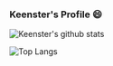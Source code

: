 ### Keenster's Profile 😄

<!--
**qq849012418/qq849012418** is a ✨ _special_ ✨ repository because its `README.md` (this file) appears on your GitHub profile.

Here are some ideas to get you started:

- 🔭 I’m currently working on ...
- 🌱 I’m currently learning ...
- 👯 I’m looking to collaborate on ...
- 🤔 I’m looking for help with ...
- 💬 Ask me about ...
- 📫 How to reach me: ...
- 😄 Pronouns: ...
- ⚡ Fun fact: ...
-->
![Keenster's github stats](https://github-readme-stats.vercel.app/api?username=qq849012418&show_icons=true&theme=prussian&count_private=true)

![Top Langs](https://github-readme-stats.vercel.app/api/top-langs/?username=qq849012418&layout=compact)

